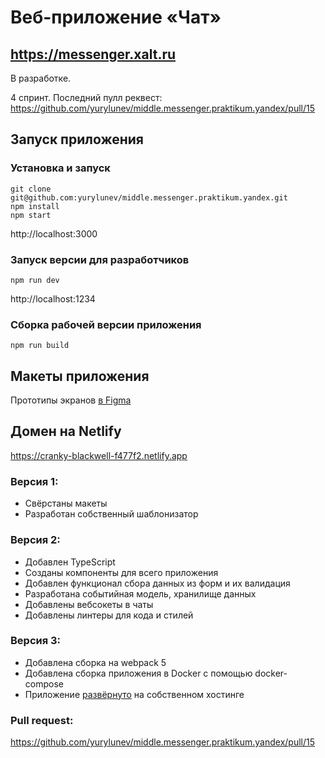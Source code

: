 # Веб-приложение «Чат»

https://messenger.xalt.ru
-

В разработке.

4 спринт. Последний пулл реквест:
https://github.com/yurylunev/middle.messenger.praktikum.yandex/pull/15


## Запуск приложения

### Установка и запуск
```shell
git clone git@github.com:yurylunev/middle.messenger.praktikum.yandex.git
npm install
npm start
```

http://localhost:3000

### Запуск версии для разработчиков
```shell
npm run dev
```
http://localhost:1234

### Сборка рабочей версии приложения
```shell
npm run build
```

## Макеты приложения

Прототипы экранов 
[в Figma](https://www.figma.com/file/rNpBDNEm4kEzHS6TEgba2P/YANDEX.-CHAT?node-id=0%3A1)

## Домен на Netlify

https://cranky-blackwell-f477f2.netlify.app

### Версия 1:
- Свёрстаны макеты
- Разработан собственный шаблонизатор

### Версия 2:
- Добавлен TypeScript
- Созданы компоненты для всего приложения
- Добавлен функционал сбора данных из форм и их валидация
- Разработана событийная модель, хранилище данных  
- Добавлены вебсокеты в чаты
- Добавлены линтеры для кода и стилей

### Версия 3:
- Добавлена сборка на webpack 5
- Добавлена сборка приложения в Docker с помощью docker-compose
- Приложение [развёрнуто](https://messenger.xalt.ru) на собственном хостинге

### Pull request:
https://github.com/yurylunev/middle.messenger.praktikum.yandex/pull/15
